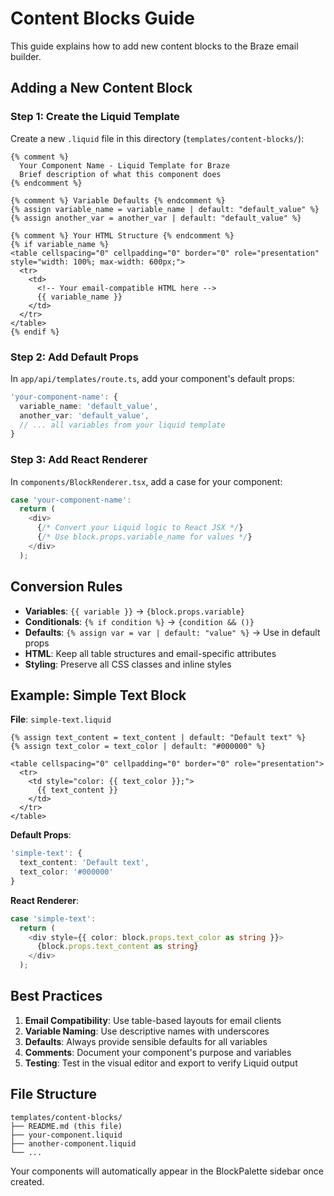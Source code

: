 # Content Blocks Guide

This guide explains how to add new content blocks to the Braze email builder.

## Adding a New Content Block

### Step 1: Create the Liquid Template

Create a new `.liquid` file in this directory (`templates/content-blocks/`):

```liquid
{% comment %}
  Your Component Name - Liquid Template for Braze
  Brief description of what this component does
{% endcomment %}

{% comment %} Variable Defaults {% endcomment %}
{% assign variable_name = variable_name | default: "default_value" %}
{% assign another_var = another_var | default: "default_value" %}

{% comment %} Your HTML Structure {% endcomment %}
{% if variable_name %}
<table cellspacing="0" cellpadding="0" border="0" role="presentation" style="width: 100%; max-width: 600px;">
  <tr>
    <td>
      <!-- Your email-compatible HTML here -->
      {{ variable_name }}
    </td>
  </tr>
</table>
{% endif %}
```

### Step 2: Add Default Props

In `app/api/templates/route.ts`, add your component's default props:

```typescript
'your-component-name': {
  variable_name: 'default_value',
  another_var: 'default_value',
  // ... all variables from your liquid template
}
```

### Step 3: Add React Renderer

In `components/BlockRenderer.tsx`, add a case for your component:

```typescript
case 'your-component-name':
  return (
    <div>
      {/* Convert your Liquid logic to React JSX */}
      {/* Use block.props.variable_name for values */}
    </div>
  );
```

## Conversion Rules

- **Variables**: `{{ variable }}` → `{block.props.variable}`
- **Conditionals**: `{% if condition %}` → `{condition && ()}`
- **Defaults**: `{% assign var = var | default: "value" %}` → Use in default props
- **HTML**: Keep all table structures and email-specific attributes
- **Styling**: Preserve all CSS classes and inline styles

## Example: Simple Text Block

**File**: `simple-text.liquid`
```liquid
{% assign text_content = text_content | default: "Default text" %}
{% assign text_color = text_color | default: "#000000" %}

<table cellspacing="0" cellpadding="0" border="0" role="presentation">
  <tr>
    <td style="color: {{ text_color }};">
      {{ text_content }}
    </td>
  </tr>
</table>
```

**Default Props**:
```typescript
'simple-text': {
  text_content: 'Default text',
  text_color: '#000000'
}
```

**React Renderer**:
```typescript
case 'simple-text':
  return (
    <div style={{ color: block.props.text_color as string }}>
      {block.props.text_content as string}
    </div>
  );
```

## Best Practices

1. **Email Compatibility**: Use table-based layouts for email clients
2. **Variable Naming**: Use descriptive names with underscores
3. **Defaults**: Always provide sensible defaults for all variables
4. **Comments**: Document your component's purpose and variables
5. **Testing**: Test in the visual editor and export to verify Liquid output

## File Structure

```
templates/content-blocks/
├── README.md (this file)
├── your-component.liquid
├── another-component.liquid
└── ...
```

Your components will automatically appear in the BlockPalette sidebar once created.